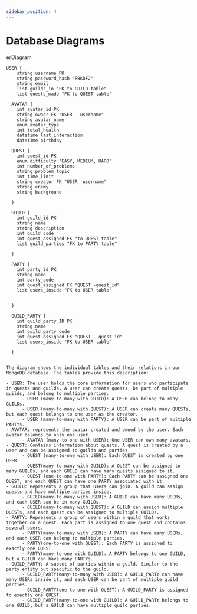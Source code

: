 ```yaml
---
sidebar_position: 4
---
```


# Database Diagrams


erDiagram

    USER {
        string username PK
        string password_hash "PBKDF2"
        string email
        list guilds_in "FK to GUILD table"
        list quests_made "FK to QUEST table"
      
      AVATAR {
        int avatar_id PK
        string owner FK "USER - username"
        string avatar_name
        enum avatar_type
        int total_health
        datetime last_interaction
        datetime birthday
      
      QUEST {
        int quest_id PK
        enum difficulty "EASY, MEDIUM, HARD"
        int number_of_problems
        string problem_topic
        int time_limit 
        string creator FK "USER -username"
        string enemy
        string background
      
      }
      
      GUILD {
        int guild_id PK
        string name
        string description
        int guild_code 
        int quest_assigned FK "to QUEST table"
        list guild_parties "FK to PARTY table"
      
      }
      
      PARTY {
        int party_id PK
        string name
        int party_code
        int quest_assigned FK "QUEST -quest_id"
        list users_inside "FK to USER table"
      
      
      }
      
      GUILD_PARTY {
        int quild_party_ID PK
        string name
        int guild_party_code
        int quest_assigned FK "QUEST - quest_id"
        list users_inside "FK to USER table"
    
      }
```

The diagram shows the individual tables and their relations in our MongoDB database. The tables provide this description:

- USER: The user holds the core information for users who participate in quests and guilds. A user can create quests, be part of multiple guilds, and belong to multiple parties.
      - USER (many-to-many with GUILD): A USER can belong to many GUILDs.
      - USER (many-to-many with QUEST): A USER can create many QUESTs, but each quest belongs to one user as the creator.
      - USER (many-to-many with PARTY): A USER can be part of multiple PARTYs.
- AVATAR: represents the avatar created and owned by the user. Each avatar belongs to only one user.
      - AVATAR (many-to-one with USER): One USER can own many avatars.
- QUEST: Contains information about quests. A quest is created by a user and can be assigned to guilds and parties.
      - QUEST (many-to-one with USER): Each QUEST is created by one USER
      - QUEST(many-to-many with GUILD): A QUEST can be assigned to many GUILDs, and each GUILD can have many quests assigned to it.
      - QUEST (one-to-one with PARTY): Each PARTY can be assigned one QUEST, and each QUEST can have one PARTY associated with it.
- GUILD: Represents a group that users can join. A guild can assign quests and have multiple parties inside.
      - GUILD(many-to-many with USER): A GUILD can have many USERs, and each USER can be in many GUILDs.
      - GUILD(many-to-many with QUEST): A GUILD can assign multiple QUESTs, and each quest can be assigned to multiple GUILDs.
- PARTY: Represents a group of users within a guild that works together on a quest. Each part is assigned to one quest and contains several users.
      - PARTY(many-to-many with USER): A PARTY can have many USERs, and each USER can belong to multiple parties.
      - PARTY(one-to-one with QUEST): Each PARTY is assigned to exactly one QUEST.
      - PARTY(many-to-one with GUILD): A PARTY belongs to one GUILD, but a GUILD can have many PARTYs.
- GUILD_PARTY: A subset of parties within a guild. Similar to the party entity but specific to the guild.
      - GUILD_PARTY(many-to-many with USER): A GUILD_PARTY can have many USERs inside it, and each USER can be part of multiple guild parties.
      - GUILD_PARTY(one-to-one with QUEST): A GUILD_PARTY is assigned to exactly one QUEST.
      - GUILD_PARTY(many-to-one with GUILD): A GUILD_PARTY belongs to one GUILD, but a GUILD can have multiple guild parties.
  

  
